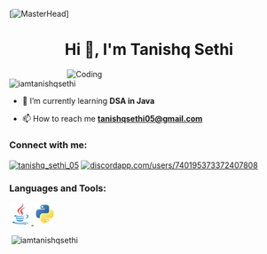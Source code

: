 [![MasterHead](https://64.media.tumblr.com/c5543874b9cbe98da1d20945a45e989b/tumblr_o5a5r9Z9O71tvppquo1_r1_1280.gifv)]
<h1 align="center">Hi 👋, I'm Tanishq Sethi</h1>
<img align="right" alt="Coding" width="400" src="https://media.tenor.com/GfSX-u7VGM4AAAAC/coding.gif">
<p align="left"> <img src="https://komarev.com/ghpvc/?username=iamtanishqsethi&label=Profile%20views&color=0e75b6&style=flat" alt="iamtanishqsethi" /> </p>

- 🌱 I’m currently learning **DSA in Java**

- 📫 How to reach me **tanishqsethi05@gmail.com**

<h3 align="left">Connect with me:</h3>
<p align="left">
<a href="https://instagram.com/tanishq_sethi_05" target="blank"><img align="center" src="https://raw.githubusercontent.com/rahuldkjain/github-profile-readme-generator/master/src/images/icons/Social/instagram.svg" alt="tanishq_sethi_05" height="30" width="40" /></a>
<a href="https://discord.gg/discordapp.com/users/740195373372407808" target="blank"><img align="center" src="https://raw.githubusercontent.com/rahuldkjain/github-profile-readme-generator/master/src/images/icons/Social/discord.svg" alt="discordapp.com/users/740195373372407808" height="30" width="40" /></a>
</p>

<h3 align="left">Languages and Tools:</h3>
<p align="left"> <a href="https://www.java.com" target="_blank" rel="noreferrer"> <img src="https://raw.githubusercontent.com/devicons/devicon/master/icons/java/java-original.svg" alt="java" width="40" height="40"/> </a> <a href="https://www.python.org" target="_blank" rel="noreferrer"> <img src="https://raw.githubusercontent.com/devicons/devicon/master/icons/python/python-original.svg" alt="python" width="40" height="40"/> </a> </p>

<p>&nbsp;<img align="center" src="https://github-readme-stats.vercel.app/api?username=iamtanishqsethi&show_icons=true&locale=en" alt="iamtanishqsethi" /></p>
